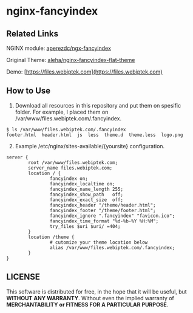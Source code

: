 # nginx-fancyindex

## Related Links

NGINX module: [aperezdc/ngx-fancyindex](https://github.com/aperezdc/ngx-fancyindex)

Original Theme: [aleha/nginx-fancyindex-flat-theme](https://github.com/alehaa/nginx-fancyindex-flat-theme)

Demo: [https://files.webiptek.com](https://files.webiptek.com)

## How to Use

1. Download all resources in this repository and put them on spesific folder. For example, I placed them on /var/www/files.webiptek.com/.fancyindex.
```
$ ls /var/www/files.webiptek.com/.fancyindex
footer.html  header.html  js  less  theme.d  theme.less  logo.png
```

2. Example /etc/nginx/sites-available/{yoursite} configuration.
```
server {
        root /var/www/files.webiptek.com;
        server_name files.webiptek.com;
        location / {
                fancyindex on;
                fancyindex_localtime on;
                fancyindex_name_length 255;
                fancyindex_show_path   off;
                fancyindex_exact_size  off;
                fancyindex_header "/theme/header.html";
                fancyindex_footer "/theme/footer.html";
                fancyindex_ignore ".fancyindex" "favicon.ico";
                fancyindex_time_format "%d-%b-%Y %H:%M";
                try_files $uri $uri/ =404;
        }
        location /theme {
                # cutomize your theme location below
                alias /var/www/files.webiptek.com/.fancyindex;
        }
}
```
## LICENSE

This software is distributed for free, in the hope that it will be useful, but **WITHOUT ANY WARRANTY**. Without even the implied warranty of **MERCHANTABILITY or FITNESS FOR A PARTICULAR PURPOSE**.
